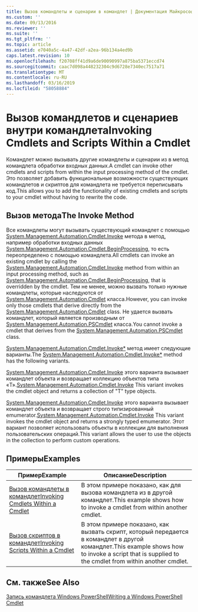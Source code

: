 ```yaml
---
title: Вызов командлеты и сценарии в командлет | Документация Майкрософт
ms.custom: ''
ms.date: 09/13/2016
ms.reviewer: ''
ms.suite: ''
ms.tgt_pltfrm: ''
ms.topic: article
ms.assetid: e7040a5c-4a47-42df-a2ea-96b134a4ed9b
caps.latest.revision: 10
ms.openlocfilehash: f20708ff41d9a6de90090997a875ba5371eccd74
ms.sourcegitcommit: caac7d098a448232304c9d6728e7340ec7517a71
ms.translationtype: MT
ms.contentlocale: ru-RU
ms.lasthandoff: 03/16/2019
ms.locfileid: "58058884"
---
```

# <a name="invoking-cmdlets-and-scripts-within-a-cmdlet"></a><span data-ttu-id="cf84d-102">Вызов командлетов и сценариев внутри командлета</span><span class="sxs-lookup"><span data-stu-id="cf84d-102">Invoking Cmdlets and Scripts Within a Cmdlet</span></span>

<span data-ttu-id="cf84d-103">Командлет можно вызывать другие командлеты и сценарии из в метод командлета обработки входных данных.</span><span class="sxs-lookup"><span data-stu-id="cf84d-103">A cmdlet can invoke other cmdlets and scripts from within the input processing method of the cmdlet.</span></span> <span data-ttu-id="cf84d-104">Это позволяет добавить функциональные возможности существующих командлетов и скриптов для командлета не требуется переписывать код.</span><span class="sxs-lookup"><span data-stu-id="cf84d-104">This allows you to add the functionality of existing cmdlets and scripts to your cmdlet without having to rewrite the code.</span></span>

## <a name="the-invoke-method"></a><span data-ttu-id="cf84d-105">Вызов метода</span><span class="sxs-lookup"><span data-stu-id="cf84d-105">The Invoke Method</span></span>

<span data-ttu-id="cf84d-106">Все командлеты могут вызывать существующий командлет с помощью [System.Management.Automation.Cmdlet.Invoke](/dotnet/api/System.Management.Automation.Cmdlet.Invoke) метода в метод, например обработки входных данных [ System.Management.Automation.Cmdlet.BeginProcessing](/dotnet/api/System.Management.Automation.Cmdlet.BeginProcessing), то есть переопределено с помощью командлета.</span><span class="sxs-lookup"><span data-stu-id="cf84d-106">All cmdlets can invoke an existing cmdlet by calling the [System.Management.Automation.Cmdlet.Invoke](/dotnet/api/System.Management.Automation.Cmdlet.Invoke) method from within an input processing method, such as [System.Management.Automation.Cmdlet.BeginProcessing](/dotnet/api/System.Management.Automation.Cmdlet.BeginProcessing), that is overridden by the cmdlet.</span></span> <span data-ttu-id="cf84d-107">Тем не менее, можно вызвать только нужные командлеты, которые наследуются от [System.Management.Automation.Cmdlet](/dotnet/api/System.Management.Automation.Cmdlet) класса.</span><span class="sxs-lookup"><span data-stu-id="cf84d-107">However, you can invoke only those cmdlets that derive directly from the [System.Management.Automation.Cmdlet](/dotnet/api/System.Management.Automation.Cmdlet) class.</span></span> <span data-ttu-id="cf84d-108">Не удается вызвать командлет, который является производным от [System.Management.Automation.PSCmdlet](/dotnet/api/System.Management.Automation.PSCmdlet) класса.</span><span class="sxs-lookup"><span data-stu-id="cf84d-108">You cannot invoke a cmdlet that derives from the [System.Management.Automation.PSCmdlet](/dotnet/api/System.Management.Automation.PSCmdlet) class.</span></span>

<span data-ttu-id="cf84d-109">[System.Management.Automation.Cmdlet.Invoke\*](/dotnet/api/System.Management.Automation.Cmdlet.Invoke) метод имеет следующие варианты.</span><span class="sxs-lookup"><span data-stu-id="cf84d-109">The [System.Management.Automation.Cmdlet.Invoke\*](/dotnet/api/System.Management.Automation.Cmdlet.Invoke) method has the following variants.</span></span>

<span data-ttu-id="cf84d-110">[System.Management.Automation.Cmdlet.Invoke](/dotnet/api/System.Management.Automation.Cmdlet.Invoke) этого варианта вызывает командлет объекта и возвращает коллекцию объектов типа «T».</span><span class="sxs-lookup"><span data-stu-id="cf84d-110">[System.Management.Automation.Cmdlet.Invoke](/dotnet/api/System.Management.Automation.Cmdlet.Invoke) This variant invokes the cmdlet object and returns a collection of "T" type objects.</span></span>

<span data-ttu-id="cf84d-111">[System.Management.Automation.Cmdlet.Invoke](/dotnet/api/System.Management.Automation.Cmdlet.Invoke) этого варианта вызывает командлет объекта и возвращает строго типизированный emumerator.</span><span class="sxs-lookup"><span data-stu-id="cf84d-111">[System.Management.Automation.Cmdlet.Invoke](/dotnet/api/System.Management.Automation.Cmdlet.Invoke) This variant invokes the cmdlet object and returns a strongly typed emumerator.</span></span> <span data-ttu-id="cf84d-112">Этот вариант позволяет использовать объекты в коллекции для выполнения пользовательских операций.</span><span class="sxs-lookup"><span data-stu-id="cf84d-112">This variant allows the user to use the objects in the collection to perform custom operations.</span></span>

## <a name="examples"></a><span data-ttu-id="cf84d-113">Примеры</span><span class="sxs-lookup"><span data-stu-id="cf84d-113">Examples</span></span>

|<span data-ttu-id="cf84d-114">Пример</span><span class="sxs-lookup"><span data-stu-id="cf84d-114">Example</span></span>|<span data-ttu-id="cf84d-115">Описание</span><span class="sxs-lookup"><span data-stu-id="cf84d-115">Description</span></span>|
|-------------|-----------------|
|[<span data-ttu-id="cf84d-116">Вызов командлеты в командлет</span><span class="sxs-lookup"><span data-stu-id="cf84d-116">Invoking Cmdlets Within a Cmdlet</span></span>](./how-to-invoke-a-cmdlet-from-within-a-cmdlet.md)|<span data-ttu-id="cf84d-117">В этом примере показано, как для вызова командлета из в другой командлет.</span><span class="sxs-lookup"><span data-stu-id="cf84d-117">This example shows how to invoke a cmdlet from within another cmdlet.</span></span>|
|[<span data-ttu-id="cf84d-118">Вызов скриптов в командлет</span><span class="sxs-lookup"><span data-stu-id="cf84d-118">Invoking Scripts Within a Cmdlet</span></span>](./how-to-invoke-scripts-within-a-cmdlet.md)|<span data-ttu-id="cf84d-119">В этом примере показано, как вызвать скрипт, который передается в командлет в другой командлет.</span><span class="sxs-lookup"><span data-stu-id="cf84d-119">This example shows how to invoke a script that is supplied to the cmdlet from within another cmdlet.</span></span>|

## <a name="see-also"></a><span data-ttu-id="cf84d-120">См. также</span><span class="sxs-lookup"><span data-stu-id="cf84d-120">See Also</span></span>

[<span data-ttu-id="cf84d-121">Запись командлета Windows PowerShell</span><span class="sxs-lookup"><span data-stu-id="cf84d-121">Writing a Windows PowerShell Cmdlet</span></span>](./writing-a-windows-powershell-cmdlet.md)
